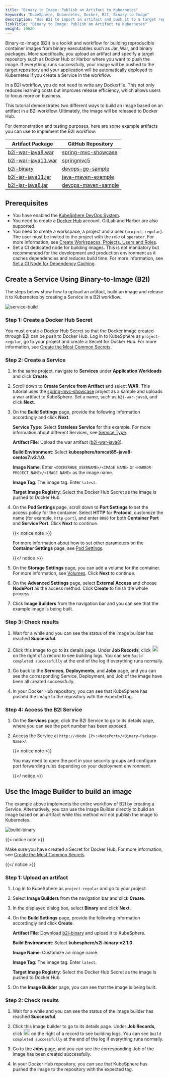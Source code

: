 ```yaml
---
title: "Binary to Image: Publish an Artifact to Kubernetes"
keywords: "KubeSphere, Kubernetes, Docker, B2I, Binary-to-Image"
description: "Use B2I to import an artifact and push it to a target repository."
linkTitle: "Binary to Image: Publish an Artifact to Kubernetes"
weight: 10620
---
```


Binary-to-Image (B2I) is a toolkit and workflow for building reproducible container images from binary executables such as Jar, War, and binary packages. More specifically, you upload an artifact and specify a target repository such as Docker Hub or Harbor where you want to push the image. If everything runs successfully, your image will be pushed to the target repository and your application will be automatically deployed to Kubernetes if you create a Service in the workflow.

In a B2I workflow, you do not need to write any Dockerfile. This not only reduces learning costs but improves release efficiency, which allows users to focus more on business.

This tutorial demonstrates two different ways to build an image based on an artifact in a B2I workflow. Ultimately, the image will be released to Docker Hub.

For demonstration and testing purposes, here are some example artifacts you can use to implement the B2I workflow:

| Artifact Package                                             | GitHub Repository                                            |
| ------------------------------------------------------------ | ------------------------------------------------------------ |
| [b2i-war-java8.war](https://github.com/kubesphere/tutorial/raw/master/tutorial%204%20-%20s2i-b2i/b2i-war-java8.war) | [spring-mvc-showcase](https://github.com/spring-projects/spring-mvc-showcase) |
| [b2i-war-java11.war](https://github.com/kubesphere/tutorial/raw/master/tutorial%204%20-%20s2i-b2i/b2i-war-java11.war) | [springmvc5](https://github.com/kubesphere/s2i-java-container/tree/master/tomcat/examples/springmvc5) |
| [b2i-binary](https://github.com/kubesphere/tutorial/raw/master/tutorial%204%20-%20s2i-b2i/b2i-binary) | [devops-go-sample](https://github.com/runzexia/devops-go-sample) |
| [b2i-jar-java11.jar](https://github.com/kubesphere/tutorial/raw/master/tutorial%204%20-%20s2i-b2i/b2i-jar-java11.jar) | [ java-maven-example](https://github.com/kubesphere/s2i-java-container/tree/master/java/examples/maven) |
| [b2i-jar-java8.jar](https://github.com/kubesphere/tutorial/raw/master/tutorial%204%20-%20s2i-b2i/b2i-jar-java8.jar) | [devops-maven-sample](https://github.com/kubesphere/devops-maven-sample) |

## Prerequisites

- You have enabled the [KubeSphere DevOps System](../../../pluggable-components/devops/).
- You need to create a [Docker Hub](http://www.dockerhub.com/) account. GitLab and Harbor are also supported.
- You need to create a workspace, a project and a user (`project-regular`). The user must be invited to the project with the role of `operator`. For more information, see [Create Workspaces, Projects, Users and Roles](../../../quick-start/create-workspace-and-project/).
- Set a CI dedicated node for building images. This is not mandatory but recommended for the development and production environment as it caches dependencies and reduces build time. For more information, see [Set a CI Node for Dependency Caching](../../../devops-user-guide/how-to-use/set-ci-node/).

## Create a Service Using Binary-to-Image (B2I)

The steps below show how to upload an artifact, build an image and release it to Kubernetes by creating a Service in a B2I workflow.

![service-build](/images/docs/v3.3/project-user-guide/image-builder/b2i-publish-artifact-to-kubernetes/service-build.png)

### Step 1: Create a Docker Hub Secret

You must create a Docker Hub Secret so that the Docker image created through B2I can be push to Docker Hub. Log in to KubeSphere as `project-regular`, go to your project and create a Secret for Docker Hub. For more information, see [Create the Most Common Secrets](../../../project-user-guide/configuration/secrets/#create-the-most-common-secrets).

### Step 2: Create a Service

1. In the same project, navigate to **Services** under **Application Workloads** and click **Create**.

2. Scroll down to **Create Service from Artifact** and select **WAR**. This tutorial uses the [spring-mvc-showcase](https://github.com/spring-projects/spring-mvc-showcase) project as a sample and uploads a war artifact to KubeSphere. Set a name, such as `b2i-war-java8`, and click **Next**.

3. On the **Build Settings** page, provide the following information accordingly and click **Next**.

   **Service Type**: Select **Stateless Service** for this example. For more information about different Services, see [Service Type](../../../project-user-guide/application-workloads/services/#service-type).

   **Artifact File**: Upload the war artifact ([b2i-war-java8](https://github.com/kubesphere/tutorial/raw/master/tutorial%204%20-%20s2i-b2i/b2i-war-java8.war)).

   **Build Environment**: Select **kubesphere/tomcat85-java8-centos7:v2.1.0**.

   **Image Name**: Enter `<DOCKERHUB_USERNAME>/<IMAGE NAME>` or `<HARBOR-PROJECT_NAME>/<IMAGE NAME>` as the image name.

   **Image Tag**: The image tag. Enter `latest`.

   **Target Image Registry**: Select the Docker Hub Secret as the image is pushed to Docker Hub.
   
4. On the **Pod Settings** page, scroll down to **Port Settings** to set the access policy for the container. Select **HTTP** for **Protocol**, customize the name (for example, `http-port`), and enter `8080` for both **Container Port** and **Service Port**. Click **Next** to continue.

   {{< notice note >}}

   For more information about how to set other parameters on the **Container Settings** page, see [Pod Settings](../../../project-user-guide/application-workloads/container-image-settings/).

   {{</ notice >}} 

5. On the **Storage Settings** page, you can add a volume for the container. For more information, see [Volumes](../../../project-user-guide/storage/volumes/). Click **Next** to continue.

6. On the **Advanced Settings** page, select **External Access** and choose **NodePort** as the access method. Click **Create** to finish the whole process.

7. Click **Image Builders** from the navigation bar and you can see that the example image is being built.

### Step 3: Check results

1. Wait for a while and you can see the status of the image builder has reached **Successful**.

2. Click this image to go to its details page. Under **Job Records**, click <img src="/images/docs/v3.3/project-user-guide/image-builder/b2i-publish-artifact-to-kubernetes/down-arrow.png" width="20px" /> on the right of a record to see building logs. You can see `Build completed successfully` at the end of the log if everything runs normally.

3. Go back to the **Services**, **Deployments**, and **Jobs** page, and you can see the corresponding Service, Deployment, and Job of the image have been all created successfully.

4. In your Docker Hub repository, you can see that KubeSphere has pushed the image to the repository with the expected tag.

### Step 4: Access the B2I Service

1. On the **Services** page, click the B2I Service to go to its details page, where you can see the port number has been exposed.

2. Access the Service at `http://<Node IP>:<NodePort>/<Binary-Package-Name>/`.

   {{< notice note >}}

   You may need to open the port in your security groups and configure port forwarding rules depending on your deployment environment.

   {{</ notice >}} 

## Use the Image Builder to build an image

The example above implements the entire workflow of B2I by creating a Service. Alternatively, you can use the Image Builder directly to build an image based on an artifact while this method will not publish the image to Kubernetes.

![build-binary](/images/docs/v3.3/project-user-guide/image-builder/b2i-publish-artifact-to-kubernetes/build-binary.png)

{{< notice note >}}

Make sure you have created a Secret for Docker Hub. For more information, see [Create the Most Common Secrets](../../../project-user-guide/configuration/secrets/#create-the-most-common-secrets).

{{</ notice >}} 

### Step 1: Upload an artifact

1. Log in to KubeSphere as `project-regular` and go to your project.

2. Select **Image Builders** from the navigation bar and click **Create**.

3. In the displayed dialog box, select **Binary** and click **Next**.

4. On the **Build Settings** page, provide the following information accordingly and click **Create**.

   **Artifact File**: Download [b2i-binary](https://github.com/kubesphere/tutorial/raw/master/tutorial%204%20-%20s2i-b2i/b2i-binary) and upload it to KubeSphere.

   **Build Environment**: Select **kubesphere/s2i-binary:v2.1.0**.

   **Image Name**: Customize an image name.

   **Image Tag**: The image tag. Enter `latest`.

   **Target Image Registry**: Select the Docker Hub Secret as the image is pushed to Docker Hub.

5. On the **Image Builder** page, you can see that the image is being built.

### Step 2: Check results

1. Wait for a while and you can see the status of the image builder has reached **Successful**.

2. Click this image builder to go to its details page. Under **Job Records**, click <img src="/images/docs/v3.3/project-user-guide/image-builder/b2i-publish-artifact-to-kubernetes/down-arrow.png" width="20px" /> on the right of a record to see building logs. You can see `Build completed successfully` at the end of the log if everything runs normally.

3. Go to the **Jobs** page, and you can see the corresponding Job of the image has been created successfully.

4. In your Docker Hub repository, you can see that KubeSphere has pushed the image to the repository with the expected tag.

